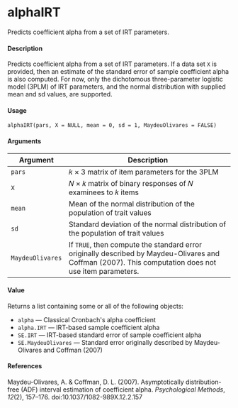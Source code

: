 alphaIRT
========

Predicts coefficient alpha from a set of IRT parameters.

#### Description
Predicts coefficient alpha from a set of IRT parameters. If a data set `X` is provided, then an estimate of the standard error of sample coefficient alpha is also computed. For now, only the dichotomous three-parameter logistic model (3PLM) of IRT parameters, and the normal distribution with supplied mean and sd values, are supported.

#### Usage
`alphaIRT(pars, X = NULL, mean = 0, sd = 1, MaydeuOlivares = FALSE)`

#### Arguments
| Argument         | Description                                                                     |
| ---------------- |-------------------------------------------------------------------------------- |
| `pars`           | 𝑘 × 3 matrix of item parameters for the 3PLM                                    |
| `X`              | 𝑁 × 𝑘 matrix of binary responses of 𝑁 examinees to 𝑘 items                     |
| `mean`           | Mean of the normal distribution of the population of trait values               |
| `sd`             | Standard deviation of the normal distribution of the population of trait values |
| `MaydeuOlivares` | If `TRUE`, then compute the standard error originally described by Maydeu-Olivares and Coffman (2007). This computation does not use item parameters. |

#### Value
Returns a list containing some or all of the following objects:
* `alpha` — Classical Cronbach's alpha coefficient
* `alpha.IRT` — IRT-based sample coefficient alpha
* `SE.IRT` — IRT-based standard error of sample coefficient alpha
* `SE.MaydeuOlivares` — Standard error originally described by Maydeu-Olivares and Coffman (2007)

#### References
Maydeu-Olivares, A. & Coffman, D. L. (2007). Asymptotically distribution-free (ADF) interval estimation of coefficient alpha. *Psychological Methods*, *12*(2), 157–176. doi:10.1037/1082-989X.12.2.157
